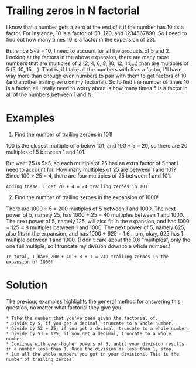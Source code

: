 Trailing zeros in N factorial
=================================

I know that a number gets a zero at the end of it if the number has 10 as a factor. For instance, 10 is a factor of 50, 120, and 1234567890. So I need to find out how many times 10 is a factor in the expansion of 23!.

But since 5×2 = 10, I need to account for all the products of 5 and 2. Looking at the factors in the above expansion, there are many more numbers that are multiples of 2 (2, 4, 6, 8, 10, 12, 14,...) than are multiples of 5 (5, 10, 15,...). That is, if I take all the numbers with 5 as a factor, I'll have way more than enough even numbers to pair with them to get factors of 10 (and another trailing zero on my factorial). So to find the number of times 10 is a factor, all I really need to worry about is how many times 5 is a factor in all of the numbers between 1 and N.

Examples
============

1) Find the number of trailing zeroes in 101!

100 is the closest multiple of 5 below 101, and 100 ÷ 5 = 20, so there are 20 multiples of 5 between 1 and 101.

But wait: 25 is 5×5, so each multiple of 25 has an extra factor of 5 that I need to account for. How many multiples of 25 are between 1 and 101? Since 100 ÷ 25 = 4, there are four multiples of 25 between 1 and 101.

    Adding these, I get 20 + 4 = 24 trailing zeroes in 101!
   
2) Find the number of trailing zeroes in the expansion of 1000!

There are 1000 ÷ 5 = 200 multiples of 5 between 1 and 1000. The next power of 5, namely 25, has 1000 ÷ 25 = 40 multiples between 1 and 1000. The next power of 5, namely 125, will also fit in the expansion, and has 1000 ÷ 125 = 8 multiples between 1 and 1000. The next power of 5, namely 625, also fits in the expansion, and has 1000 ÷ 625 = 1.6... um, okay, 625 has 1 multiple between 1 and 1000. (I don't care about the 0.6 "multiples", only the one full multiple, so I truncate my division down to a whole number.)

    In total, I have 200 + 40 + 8 + 1 = 249 trailing zeroes in the expansion of 1000!

  
Solution
============

The previous examples highlights the general method for answering this question, no matter what factorial they give you.

    * Take the number that you've been given the factorial of.
    * Divide by 5; if you get a decimal, truncate to a whole number.
    * Divide by 52 = 25; if you get a decimal, truncate to a whole number.
    * Divide by 53 = 125; if you get a decimal, truncate to a whole number.
    * Continue with ever-higher powers of 5, until your division results in a number less than 1. Once the division is less than 1, stop.
    * Sum all the whole numbers you got in your divisions. This is the number of trailing zeroes.
